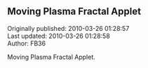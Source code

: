 ## Moving Plasma Fractal Applet  
Originally published: 2010-03-26 01:28:57  
Last updated: 2010-03-26 01:28:58  
Author: FB36   
  
Moving Plasma Fractal Applet.